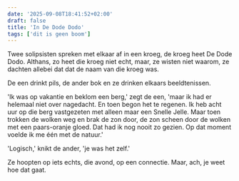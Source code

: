 ```yaml
---
date: '2025-09-08T18:41:52+02:00'
draft: false
title: 'In De Dode Dodo'
tags: ['dit is geen boom']
---
```


Twee solipsisten spreken met elkaar af in een kroeg, de kroeg heet De Dode Dodo. Althans, zo heet die kroeg niet echt, maar, ze wisten niet waarom, ze dachten allebei dat dat de naam van die kroeg was. 

De een drinkt pils, de ander bok en ze drinken elkaars beeldtenissen. 

'Ik was op vakantie en beklom een berg,' zegt de een, 'maar ik had er helemaal niet over nagedacht. En toen begon het te regenen. Ik heb acht uur op die berg vastgezeten met alleen maar een Snelle Jelle. Maar toen trokken de wolken weg en brak de zon door, de zon scheen door de wolken met een paars-oranje gloed. Dat had ik nog nooit zo gezien. Op dat moment voelde ik me één met de natuur.'

'Logisch,' knikt de ander, 'je was het zelf.'

Ze hoopten op iets echts, die avond, op een connectie. Maar, ach, je weet hoe dat gaat.

